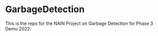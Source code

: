 # GarbageDetection
This is the repo for the NAIN Project on Garbage Detection for Phase 3 Demo 2022.
